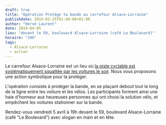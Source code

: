 ```yaml
---
draft: true
title: "Opération Protège ta bande au carrefour Alsace-Lorraine"
publishdate: 2019-03-25T01:40:06+01:00
author: "Hervé Laurent"
date: 2019-04-05
lieu: "devant le 59, boulevard Alsace-Lorraine (café Le Boulevard)"
horaire: "19h"
tags:
  - Alsace-Lorraine
  - action
---
```


Le carrefour Alsace-Lorraine est un lieu où [la piste cyclable est systématiquement
squattée par les voitures le soir][video]. Nous vous proposons une action symbolique
pour la protéger.

<!--more-->

L'opération consiste à protéger la bande, en se  plaçant debout tout le long de
 la ligne entre les voiture et les vélos. Les participants forment ainsi une 
haie d'honneur aux heureuses personnes qui ont choisi la solution vélo, et 
empêchent les voitures stationner sur la bande.

Rendez-vous vendredi 5 avril à 19h devant le 59, boulevard Alsace-Lorraine 
(café "Le Boulevard") avec slogan en main et en tête.

[video]: https://www.facebook.com/pauaveloo/videos/342258119738481/
